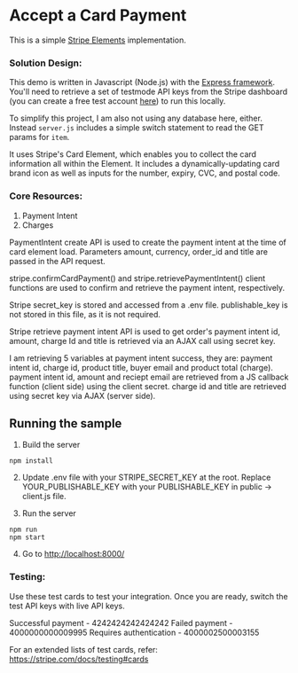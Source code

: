 # Accept a Card Payment

This is a simple [Stripe Elements](https://stripe.com/docs/payments/accept-a-payment?platform=web&lang=php&client=html&integration=checkout&ui=elements) implementation.

### Solution Design: 

This demo is written in Javascript (Node.js) with the [Express framework](https://expressjs.com/). You'll need to retrieve a set of testmode API keys from the Stripe dashboard (you can create a free test account [here](https://dashboard.stripe.com/register)) to run this locally.

To simplify this project, I am also not using any database here, either. Instead `server.js` includes a simple switch statement to read the GET params for `item`. 

It uses Stripe's Card Element, which enables you to collect the card information all within the Element. It includes a dynamically-updating card brand icon as well as inputs for the number, expiry, CVC, and postal code. 


### Core Resources:
1. Payment Intent
2. Charges

PaymentIntent create API is used to create the payment intent at the time of card element load. Parameters amount, currency, order_id and title are passed in the API request. 

stripe.confirmCardPayment() and stripe.retrievePaymentIntent() client functions are used to confirm and retrieve the payment intent, respectively. 

Stripe secret_key is stored and accessed from a .env file. publishable_key is not stored in this file, as it is not required. 

Stripe retrieve payment intent API is used to get order's payment intent id, amount, charge Id and title is retrieved via an AJAX call using secret key. 

I am retrieving 5 variables at payment intent success, they are: payment intent id, charge id, product title, buyer email and product total (charge). payment intent id, amount and reciept email are retrieved from a JS callback function (client side) using the client secret. charge id and title are retrieved using secret key via AJAX (server side). 

## Running the sample

1. Build the server

```
npm install
```

2. Update .env file with your STRIPE_SECRET_KEY at the root. Replace YOUR_PUBLISHABLE_KEY with your PUBLISHABLE_KEY in public -> client.js file.


3. Run the server

```
npm run
npm start
```

4. Go to [http://localhost:8000/](http://localhost:8000)

### Testing: 

Use these test cards to test your integration. Once you are ready, switch the test API keys with live API keys.

Successful payment - 4242424242424242
Failed payment - 4000000000009995
Requires authentication - 4000002500003155

For an extended lists of test cards, refer: https://stripe.com/docs/testing#cards